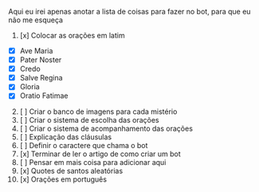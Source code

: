 Aqui eu irei apenas anotar a lista de coisas para fazer no bot, para que eu não me esqueça 

1. [x] Colocar as orações em latim
  - [x] Ave Maria
  - [x] Pater Noster
  - [x] Credo
  - [x] Salve Regina
  - [x] Gloria
  - [x] Oratio Fatimae

2. [ ] Criar o banco de imagens para cada mistério
3. [ ] Criar o sistema de escolha das orações
4. [ ] Criar o sistema de acompanhamento das orações
5. [ ] Explicação das cláusulas
6. [ ] Definir o caractere que chama o bot
7. [x] Terminar de ler o artigo de como criar um bot
8. [ ] Pensar em mais coisa para adicionar aqui
9. [x] Quotes de santos aleatórias
10. [x] Orações em português
